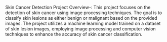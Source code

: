 Skin Cancer Detection Project
Overview-:
This project focuses on the detection of skin cancer using image processing techniques. The goal is to classify skin lesions as either benign or malignant based on the provided images. The project utilizes a machine learning model trained on a dataset of skin lesion images, employing image processing and computer vision techniques to enhance the accuracy of skin cancer classification.
